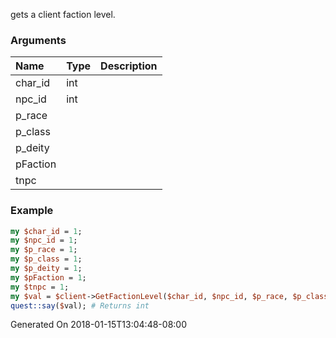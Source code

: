 gets a client faction level.
### Arguments
**Name**|**Type**|**Description**
:---|:---|:---
char_id|int|
npc_id|int|
p_race||
p_class||
p_deity||
pFaction||
tnpc||

### Example

```perl
my $char_id = 1;
my $npc_id = 1;
my $p_race = 1;
my $p_class = 1;
my $p_deity = 1;
my $pFaction = 1;
my $tnpc = 1;
my $val = $client->GetFactionLevel($char_id, $npc_id, $p_race, $p_class, $p_deity, $pFaction, $tnpc);
quest::say($val); # Returns int
```


Generated On 2018-01-15T13:04:48-08:00